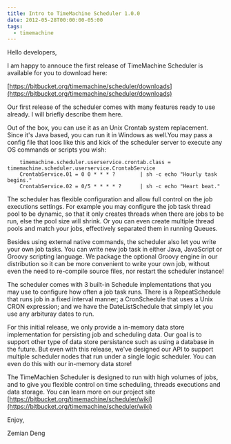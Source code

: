```yaml
---
title: Intro to TimeMachine Scheduler 1.0.0
date: 2012-05-28T00:00:00-05:00
tags:
  - timemachine
---
```

Hello developers,

I am happy to annouce the first release of TimeMachine Scheduler is available for you to download here:

[https://bitbucket.org/timemachine/scheduler/downloads](https://bitbucket.org/timemachine/scheduler/downloads)

Our first release of the scheduler comes with many features ready to use already. I will briefly describe 
them here.

Out of the box, you can use it as an Unix Crontab system replacement. Since it's Java based, you can run it in Windows as well.You may pass a config file that loos like this and kick of the scheduler server to execute any OS commands or scripts you wish:

```
    timemachine.scheduler.userservice.crontab.class = timemachine.scheduler.userservice.CrontabService
    CrontabService.01 = 0 0 * * * ?        | sh -c echo "Hourly task begins."
    CrontabService.02 = 0/5 * * * * ?      | sh -c echo "Heart beat."
```

The scheduler has flexible configuration and allow full control on the job executions settings. For example you may configure the job task thread pool to be dynamic, so that it only creates threads when there are jobs to be run, else the pool size will shrink. Or you can even create multiple thread pools and match your jobs, effectively separated them in running Queues.

Besides using external native commands, the scheduler also let you write your own job tasks. You can write new job task in either Java, JavaScript or Groovy scripting language. We package the optional Groovy engine in our distribution so it can be more convenient to write your own job, without even the need to re-compile source files, nor restart the scheduler instance!

The scheduler comes with 3 built-in Schedule implementations that you may use to configure how often a job task runs. There is a RepeatSchedule that runs job in a fixed interval manner; a CronSchedule that uses a Unix CRON expression; and we have the DateListSchedule that simply let you use any arbituray dates to run.

For this initial release, we only provide a in-memory data store implementation for persisting job and scheduling data. Our goal is to support other type of data store persistance such as using a database in the future. But even with this release, we've designed our API to support multiple scheduler nodes that run under a single logic scheduler. You can even do this with our in-memory data store!

The TimeMachien Scheduler is designed to run with high volumes of jobs, and to give you flexible 
control on time scheduling, threads executions and data storage. You can learn more on our project site [https://bitbucket.org/timemachine/scheduler/wiki](https://bitbucket.org/timemachine/scheduler/wiki)

Enjoy,

Zemian Deng

